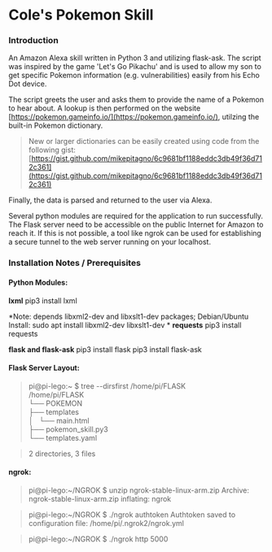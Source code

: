 # Cole's Pokemon Skill  
### Introduction
An Amazon Alexa skill written in Python 3 and utilizing flask-ask.  The script was inspired by the game 'Let's Go Pikachu' and is used to allow my son to get specific Pokemon information (e.g. vulnerabilities) easily from his Echo Dot device.

The script greets the user and asks them to provide the name of a Pokemon to hear about.  A lookup is then performed on the website [https://pokemon.gameinfo.io/](https://pokemon.gameinfo.io/), utilzing the built-in Pokemon dictionary.  

>New or larger dictionaries can be easily created using code from the following gist:
	[https://gist.github.com/mikepitagno/6c9681bf1188eddc3db49f36d712c361](https://gist.github.com/mikepitagno/6c9681bf1188eddc3db49f36d712c361)  
	
Finally, the data is parsed and returned to the user via Alexa.  

Several python modules are required for the application to run successfully.  The Flask server need to be accessible on the public Internet for Amazon to reach it.  If this is not possible, a tool like ngrok can be used for establishing a secure tunnel to the web server running on your localhost.
### Installation Notes / Prerequisites
#### Python Modules:
**lxml**
	pip3 install lxml

*Note: depends libxml2-dev and libxslt1-dev packages; Debian/Ubuntu Install: sudo apt install libxml2-dev libxslt1-dev
*
**requests**
	pip3 install requests

**flask and flask-ask**
	pip3 install flask 
	pip3 install flask-ask

#### Flask Server Layout:
>pi@pi-lego:~ $ tree --dirsfirst /home/pi/FLASK  
/home/pi/FLASK  
└── POKEMON  
    ├── templates  
    │   └── main.html  
    ├── pokemon_skill.py3  
    └── templates.yaml  

>2 directories, 3 files

#### ngrok:
>pi@pi-lego:~/NGROK $ unzip ngrok-stable-linux-arm.zip
Archive:  ngrok-stable-linux-arm.zip
  inflating: ngrok   
  
>pi@pi-lego:~/NGROK $ ./ngrok authtoken <Auth Token Code> 
Authtoken saved to configuration file: /home/pi/.ngrok2/ngrok.yml  

>pi@pi-lego:~/NGROK $ ./ngrok http 5000
